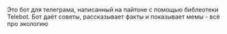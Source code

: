 Это бот для телеграма, написанный на пайтоне с помощью библеотеки Telebot.
Бот даёт советы, рассказывает факты и показывает мемы - всё про экологию
